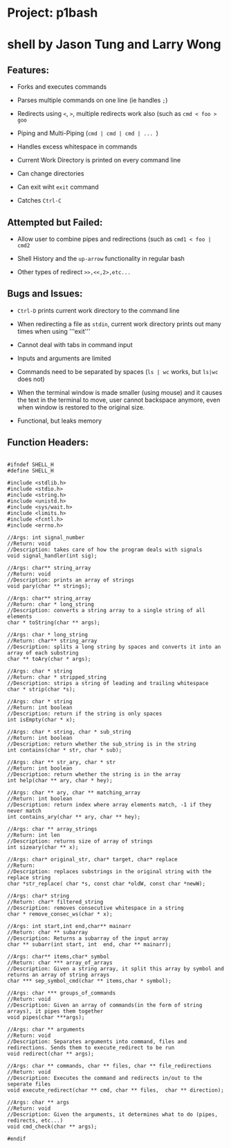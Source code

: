 # Project: p1bash
# shell by Jason Tung and Larry Wong

## Features:

* Forks and executes commands

* Parses multiple commands on one line (ie handles ```;```)

* Redirects using ```<```, ```>```, multiple redirects work also (such as ```cmd < foo > goo```

* Piping and Multi-Piping (```cmd | cmd | cmd | ... ```)

* Handles excess whitespace in commands

* Current Work Directory is printed on every command line

* Can change directories

* Can exit wiht ```exit``` command

* Catches ```Ctrl-C```

## Attempted but Failed:

* Allow user to combine pipes and redirections (such as ```cmd1 < foo | cmd2```

* Shell History and the ```up-arrow``` functionality in regular bash

* Other types of redirect ```>>,<<,2>,etc...```

## Bugs and Issues:

* ```Ctrl-D``` prints current work directory to the command line

* When redirecting a file as ```stdin```, current work directory prints out many times when using '''exit'''

* Cannot deal with tabs in command input

* Inputs and arguments are limited

* Commands need to be separated by spaces (```ls | wc``` works, but ```ls|wc``` does not)

* When the terminal window is made smaller (using mouse) and it causes the text in the terminal to move, user cannot backspace anymore, even when window is restored to the original size.

* Functional, but leaks memory

## Function Headers:

```

#ifndef SHELL_H
#define SHELL_H

#include <stdlib.h>
#include <stdio.h>
#include <string.h>
#include <unistd.h>
#include <sys/wait.h>
#include <limits.h>
#include <fcntl.h>
#include <errno.h>

//Args: int signal_number
//Return: void
//Description: takes care of how the program deals with signals
void signal_handler(int sig);

//Args: char** string_array
//Return: void
//Description: prints an array of strings
void pary(char ** strings);

//Args: char** string_array
//Return: char * long_string
//Description: converts a string array to a single string of all elements
char * toString(char ** args);

//Args: char * long_string
//Return: char** string_array
//Description: splits a long string by spaces and converts it into an array of each substring
char ** toAry(char * args);

//Args: char * string
//Return: char * stripped_string
//Description: strips a string of leading and trailing whitespace
char * strip(char *s);

//Args: char * string
//Return: int boolean
//Description: return if the string is only spaces
int isEmpty(char * x);

//Args: char * string, char * sub_string
//Return: int boolean
//Description: return whether the sub_string is in the string
int contains(char * str, char * sub);

//Args: char ** str_ary, char * str
//Return: int boolean
//Description: return whether the string is in the array
int help(char ** ary, char * hey);

//Args: char ** ary, char ** matching_array
//Return: int boolean
//Description: return index where array elements match, -1 if they never match
int contains_ary(char ** ary, char ** hey);

//Args: char ** array_strings
//Return: int len
//Description: returns size of array of strings
int sizeary(char ** x);

//Args: char* original_str, char* target, char* replace
//Return:
//Description: replaces substrings in the original string with the replace string
char *str_replace( char *s, const char *oldW, const char *newW);

//Args: char* string
//Return: char* filtered_string
//Description: removes consecutive whitespace in a string
char * remove_consec_ws(char * x);

//Args: int start,int end,char** mainarr
//Return: char ** subarray
//Description: Returns a subarray of the input array
char ** subarr(int start, int  end, char ** mainarr);

//Args: char** items,char* symbol
//Return: char *** array_of_arrays
//Description: Given a string array, it split this array by symbol and returns an array of string arrays
char *** sep_symbol_cmd(char ** items,char * symbol);

//Args: char *** groups_of_commands
//Return: void
//Description: Given an array of commands(in the form of string arrays), it pipes them together
void pipes(char ***args);

//Args: char ** arguments
//Return: void
//Description: Separates arguments into command, files and redirections. Sends them to execute_redirect to be run
void redirect(char ** args);

//Args: char ** commands, char ** files, char ** file_redirections
//Return: void
//Description: Executes the command and redirects in/out to the seperate files
void execute_redirect(char ** cmd, char ** files,  char ** direction);

//Args: char ** args
//Return: void
//Description: Given the arguments, it determines what to do (pipes, redirects, etc...)
void cmd_check(char ** args);

#endif

```

